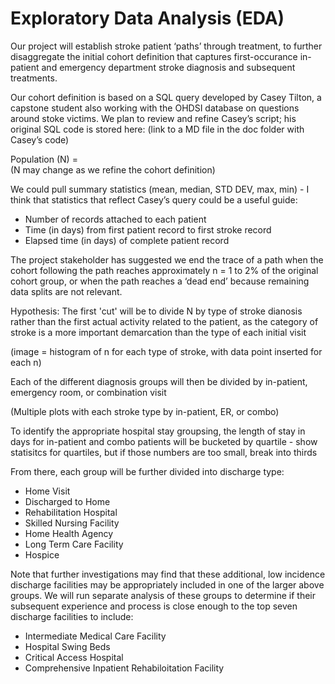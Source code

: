 # Exploratory Data Analysis (EDA)

Our project will establish stroke patient ‘paths’ through treatment, to further disaggregate the initial cohort definition that captures first-occurance in-patient and emergency department stroke diagnosis and subsequent treatments.

Our cohort definition is based on a SQL query developed by Casey Tilton, a capstone student also working with the OHDSI database on questions around stoke victims.  We plan to review and refine Casey’s script; his original SQL code is stored here: (link to a MD file in the doc folder with Casey’s code)

Population (N) =  
(N may change as we refine the cohort definition)

We could pull summary statistics (mean, median, STD DEV, max, min) - I think that statistics that reflect Casey’s query could be a useful guide:
* Number of records attached to each patient
* Time (in days) from first patient record to first stroke record
* Elapsed time (in days) of complete patient record



The project stakeholder has suggested we end the trace of a path when the cohort following the path reaches approximately n =  1 to 2% of the original cohort group, or when the path reaches a ‘dead end’ because remaining data splits are not relevant.

Hypothesis: The first 'cut' will be to divide N by type of stroke dianosis rather than the first actual activity related to the patient, as the category of stroke is a more important demarcation than the type of each initial visit

(image = histogram of n for each type of stroke, with data point inserted for each n)

Each of the different diagnosis groups will then be divided by in-patient, emergency room, or combination visit

(Multiple plots with each stroke type by in-patient, ER, or combo)

To identify the appropriate hospital stay groupsing, the length of stay in days for in-patient and combo patients will be bucketed by quartile - show statisitcs for quartiles, but if those numbers are too small, break into thirds

From there, each group will be further divided into discharge type:
* Home Visit
* Discharged to Home
* Rehabilitation Hospital
* Skilled Nursing Facility
* Home Health Agency
* Long Term Care Facility
* Hospice

Note that further investigations may find that these additional, low incidence discharge facilities may be appropriately included in one of the larger above groups.  We will run separate analysis of these groups to determine if their subsequent experience and process is close enough to the top seven discharge facilities to include:
* Intermediate Medical Care Facility
* Hospital Swing Beds
* Critical Access Hospital
* Comprehensive Inpatient Rehabiloitation Facility
